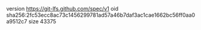 version https://git-lfs.github.com/spec/v1
oid sha256:2fc53ecc8ac73c1456299781ad57a46b7daf3ac1cae1662bc56ff0aa0a9512c7
size 43375
